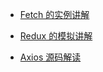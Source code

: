 - [Fetch 的实例讲解](https://github.com/zouxiaomingya/JavaScript/issues/1)

- [Redux 的模拟讲解](https://github.com/zouxiaomingya/JavaScript/issues/2)

- [Axios 源码解读](https://github.com/zouxiaomingya/JavaScript/issues/3)



